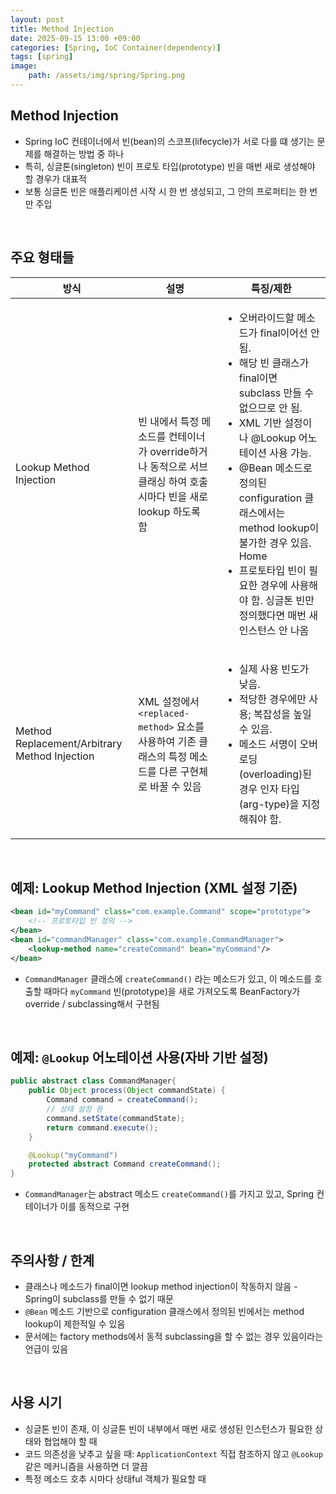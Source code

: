 ```yaml
---
layout: post
title: Method Injection
date: 2025-09-15 13:00 +09:00
categories: [Spring, IoC Container(dependency)]
tags: [spring]
image:
    path: /assets/img/spring/Spring.png
---
```


## Method Injection

- Spring IoC 컨테이너에서 빈(bean)의 스코프(lifecycle)가 서로 다를 떄 생기는 문제를 해결하는 방법 중 하나
- 특히, 싱글톤(singleton) 빈이 프로토 타입(prototype) 빈을 매번 새로 생성해야 할 경우가 대표적
- 보통 싱글톤 빈은 애플리케이션 시작 시 한 번 생성되고, 그 안의 프로퍼티는 한 번만 주입

<br>

## 주요 형태들

| 방식 | 설명 | 특징/제한 |
|-|-|-|
| Lookup Method Injection | 빈 내에서 특정 메소드를 컨테이너가 override하거나 동적으로 서브클래싱 하여 호출 시마다 빈을 새로 lookup 하도록 함 | <ul><li>오버라이드할 메소드가 final이어선 안 됨.</li><li>해당 빈 클래스가 final이면 subclass 만들 수 없으므로 안 됨.</li><li>XML 기반 설정이나 @Lookup 어노테이션 사용 가능.</li><li>@Bean 메소드로 정의된 configuration 클래스에서는 method lookup이 불가한 경우 있음. Home </li><li>프로토타입 빈이 필요한 경우에 사용해야 함. 싱글톤 빈만 정의했다면 매번 새 인스턴스 안 나옴 </li></ul> | 
| Method Replacement/Arbitrary Method Injection | XML 설정에서 `<replaced-method>` 요소를 사용하여 기존 클래스의 특정 메소드를 다른 구현체로 바꿀 수 있음 | <ul><li>실제 사용 빈도가 낮음.</li><li>적당한 경우에만 사용; 복잡성을 높일 수 있음.</li><li>메소드 서명이 오버로딩(overloading)된 경우 인자 타입(arg-type)을 지정해줘야 함.</li></ul> |

<br>

## 예제: Lookup Method Injection (XML 설정 기준)

```xml
<bean id="myCommand" class="com.example.Command" scope="prototype">
    <!-- 프로토타입 빈 정의 -->
</bean>
<bean id="commandManager" class="com.example.CommandManager">
    <lookup-method name="createCommand" bean="myCommand"/>
</bean>
```

- `CommandManager` 클래스에 `createCommand()` 라는 메소드가 있고, 이 메소드를 호출할 때마다 `myCommand` 빈(prototype)을 새로 가져오도록 BeanFactory가 override / subclassing해서 구현됨

<br>

## 예제: `@Lookup` 어노테이션 사용(자바 기반 설정)

```java
public abstract class CommandManager{
    public Object process(Object commandState) {
        Command command = createCommand();
        // 상태 설정 등
        command.setState(commandState);
        return command.execute();
    }

    @Lookup("myCommand")
    protected abstract Command createCommand();
}
```

- `CommandManager`는 abstract 메소드 `createCommand()`를 가지고 있고, Spring 컨테이너가 이를 동적으로 구현

<br>

## 주의사항 / 한계

- 클래스나 메소드가 final이면 lookup method injection이 작동하지 않음 - Spring이 subclass를 만들 수 없기 때문
- `@Bean` 메소드 기반으로 configuration 클래스에서 정의된 빈에서는 method lookup이 제한적일 수 있음
- 문서에는 factory methods에서 동적 subclassing을 할 수 없는 경우 있음이라는 언급이 있음


<br>

## 사용 시기

- 싱글톤 빈이 존재, 이 싱글톤 빈이 내부에서 매번 새로 생성된 인스턴스가 필요한 상태와 협업해야 할 때
- 코드 의존성을 낮추고 싶을 때: `ApplicationContext` 직접 참조하지 않고 `@Lookup` 같은 메커니즘을 사용하면 더 깔끔
- 특정 메소드 호추 시마다 상태ful 객체가 필요할 때 